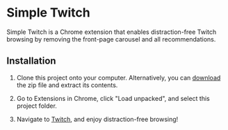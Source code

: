 # Simple Twitch

Simple Twitch is a Chrome extension that enables distraction-free Twitch
browsing by removing the front-page carousel and all recommendations.

## Installation

1. Clone this project onto your computer. Alternatively, you can
[download](https://github.com/potrepka/simple-twitch/archive/refs/heads/master.zip)
the zip file and extract its contents.

2. Go to Extensions in Chrome, click "Load unpacked", and select this project
folder.

3. Navigate to [Twitch](https://www.twitch.tv), and enjoy distraction-free
browsing!
